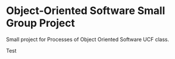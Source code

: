 # Object-Oriented Software Small Group Project
Small project for Processes of Object Oriented Software UCF class.

Test
